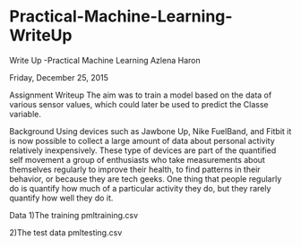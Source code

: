 # Practical-Machine-Learning-WriteUp
Write Up -Practical Machine Learning
Azlena Haron

Friday, December 25, 2015

Assignment Writeup
The aim was to train a model based on the data of various sensor values, which could later be used to predict the Classe variable.

Background
Using devices such as Jawbone Up, Nike FuelBand, and Fitbit it is now possible to collect a large amount of data about personal activity relatively inexpensively. These type of devices are part of the quantified self movement a group of enthusiasts who take measurements about themselves regularly to improve their health, to find patterns in their behavior, or because they are tech geeks. One thing that people regularly do is quantify how much of a particular activity they do, but they rarely quantify how well they do it.

Data
1)The training pmltraining.csv

2)The test data pmltesting.csv
